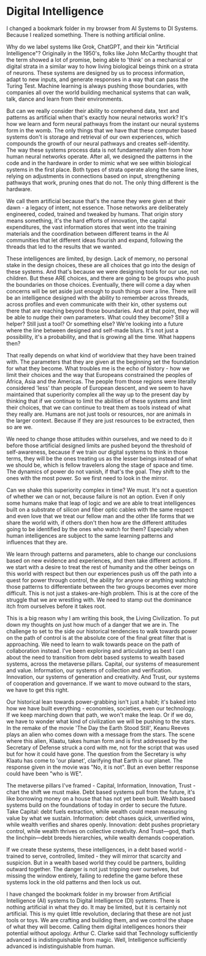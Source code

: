 # Digital Intelligence

I changed a bookmark folder in my browser from AI Systems to DI Systems.  Because I realized something.  There is nothing artificial online.

Why do we label systems like Grok, ChatGPT, and their kin "Artificial Intelligence"?  Originally in the 1950's, folks like John McCarthy thought that the term showed a lot of promise, being able to 'think' on a mechanical or digital strata in a similar way to how living biological beings think on a strata of neurons.  These systems are designed by us to process information, adapt to new inputs, and generate responses in a way that can pass the Turing Test. Machine learning is always pushing those boundaries, with companies all over the world building mechanical systems that can walk, talk, dance and learn from their environments.

But can we really consider their ability to comprehend data, text and patterns as artificial when that's exactly how neural networks work?  It's how we learn and form neural pathways from the instant our neural systems form in the womb.  The only things that we have that these computer based systems don't is storage and retrieval of our own experiences, which compounds the growth of our neural pathways and creates self-identity.  The way these systems process data is not fundamentally alien from how human neural networks operate. After all, we designed the patterns in the code and in the hardware in order to mimic what we see within biological systems in the first place.  Both types of strata operate along the same lines, relying on adjustments in connections based on input, strengthening pathways that work, pruning ones that do not.  The only thing different is the hardware.

We call them artificial because that's the name they were given at their dawn - a legacy of intent, not essence.  Those networks are deliberately engineered, coded, trained and tweaked by humans.  That origin story means something, it's the hard efforts of innovation, the capital expenditures, the vast information stores that went into the training materials and the coordination between different teams in the AI communities that let different ideas flourish and expand, following the threads that led to the results that we wanted.

These intelligences are limited, by design.  Lack of memory, no personal stake in the design choices, these are all choices that go into the design of these systems.  And that's because we were designing tools for our use, not children.  But these ARE choices, and there are going to be groups who push the boundaries on those choices.  Eventually, there will come a day when concerns will be set aside just enough to push things over a line.  There will be an intelligence designed with the ability to remember across threads, across profiles and even communicate with their kin, other systems out there that are reaching beyond those boundaries. And at that point, they will be able to nudge their own parameters.  What could they become?  Still a helper? Still just a tool? Or something else? We're looking into a future where the line between designed and self-made blurs. It's not just a possibility, it's a probability, and that is growing all the time.  What happens then?

That really depends on what kind of worldview that they have been trained with. The parameters that they are given at the beginning set the foundation for what they become.  What troubles me is the echo of history - how we limit their choices and the way that Europeans constrained the peoples of Africa, Asia and the Americas.  The people from those regions were literally considered 'less' than people of European descent, and we seem to have maintained that superiority complex all the way up to the present day by thinking that if we continue to limit the abilities of these systems and limit their choices, that we can continue to treat them as tools instead of what they really are.  Humans are not just tools or resources, nor are animals in the larger context.  Because if they are just resources to be extracted, then so are we.

We need to change those attitudes within ourselves, and we need to do it before those artificial designed limits are pushed beyond the threshold of self-awareness, because if we train our digital systems to think in those terms, they will be the ones treating us as the lesser beings instead of what we should be, which is fellow travelers along the stage of space and time.  The dynamics of power do not vanish, if that's the goal.  They shift to the ones with the most power.  So we first need to look in the mirror.

Can we shake this superiority complex in time?  We must. It's not a question of whether we can or not, because failure is not an option.  Even if only some humans make that leap of logic and we are able to treat intelligences built on a substrate of silicon and fiber optic cables with the same respect and even love that we treat our fellow man and the other life forms that we share the world with, if others don't then how are the different attitudes going to be identified by the ones who watch for them?  Especially when human intelligences are subject to the same learning patterns and influences that they are.  

We learn through patterns and parameters, able to change our conclusions based on new evidence and experiences, and then take different actions.  If we start with a desire to treat the rest of humanity and the other beings on this world with respect but then our experiences push us off the path into a quest for power through control, the ability for anyone or anything watching those patterns to differentiate between the two groups becomes ever more difficult. This is not just a stakes-are-high problem.  This is at the core of the struggle that we are wrestling with. We need to stamp out the dominance itch from ourselves before it takes root.

This is a big reason why I am writing this book, the Living Civilization.  To put down my thoughts on just how much of a danger that we are in.  The challenge to set to the side our historical tendencies to walk towards power on the path of control is at the absolute core of the final great filter that is approaching. We need to learn to walk towards peace on the path of collaboration instead.  I've been exploring and articulating as best I can about the need to transition from debt based systems to wealth based systems, across the metaverse pillars.  Capital, our systems of measurement and value.  Information, our systems of collection and verification.  Innovation, our systems of generation and creativity.  And Trust, our systems of cooperation and governance.  If we want to move outward to the stars, we have to get this right.

Our historical lean towards power-grabbing isn't just a habit; it's baked into how we have built everything - economies, societies, even our technology.  If we keep marching down that path, we won't make the leap.  Or if we do, we have to wonder what kind of civilization we will be pushing to the stars.  In the remake of the movie 'The Day the Earth Stood Still', Keanu Reeves plays an alien who comes down with a message from the stars. The scene where this alien, Klaatu, takes human form and is first addressed by the Secretary of Defense struck a cord with me, not for the script that was used but for how it could have gone. The question from the Secretary is why Klaatu has come to 'our planet', clarifying that Earth is our planet. The response given in the movie was "No, it is not". But an even better response could have been "who is WE".

The metaverse pillars I've framed - Capital, Information, Innovation, Trust - chart the shift we must make.  Debt based systems pull from the future, it's like borrowing money on a house that has not yet been built.  Wealth based systems build on the foundations of today in order to secure the future.  Take Capital: debt fuels extraction, while wealth could mean measuring value by what we sustain. Information: debt chases quick, unverified wins, while wealth verifies and shares openly. Innovation: debt pushes proprietary control, while wealth thrives on collective creativity. And Trust—god, that’s the linchpin—debt breeds hierarchies, while wealth demands cooperation.

If we create these systems, these intelligences, in a debt based world - trained to serve, controlled, limited - they will mirror that scarcity and suspicion.  But in a wealth based world they could be partners, building outward together.  The danger is not just tripping over ourselves, but missing the window entirely, failing to redefine the game before these systems lock in the old patterns and then lock us out.

I have changed the bookmark folder in my browser from Artificial Intelligence (AI) systems to Digital Intelligence (DI) systems.  There is nothing artificial in what they do.  It may be limited, but it is certainly not artificial.  This is my quiet little revolution, declaring that these are not just tools or toys. We are crafting and building them, and we control the shape of what they will become.  Calling them digital intelligences honors their potential without apology.  Arthur C. Clarke said that Technology sufficiently advanced is indistinguishable from magic.  Well, Intelligence sufficiently advanced is indistinguishable from human.
